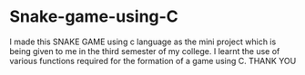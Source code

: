 # Snake-game-using-C
I made this SNAKE GAME using c language as the mini project which is being given to me in the third semester of my college. I learnt the use of various functions required for the formation of a game using C.
THANK YOU
